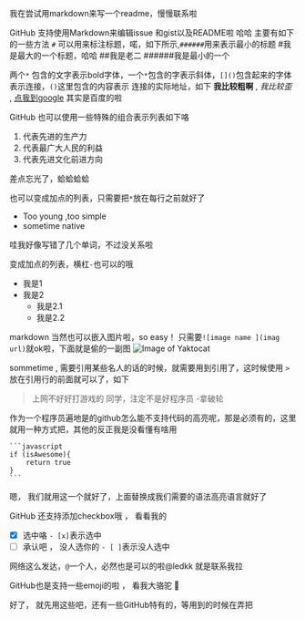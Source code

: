 ﻿我在尝试用markdown来写一个readme，慢慢联系啦


GitHub 支持使用Markdown来编辑issue 和gist以及README啦 哈哈
主要有如下的一些方法
`#` 可以用来标注标题，喏，如下所示,`######`用来表示最小的标题
#我是最大的一个标题，哈哈
##我是老二
######我是最小的一个

两个`*` 包含的文字表示bold字体，一个`*`包含的字表示斜体，`[]()`包含起来的字体表示连接，`()`这里包含的内容表示
连接的实际地址，如下
**我比较粗啊** , *我比较歪* , [点我到google](http://www.baidu.com) 其实是百度的啦

GitHub 也可以使用一些特殊的组合表示列表如下咯


1. 代表先进的生产力
2. 代表最广大人民的利益
3. 代表先进文化前进方向


差点忘光了，蛤蛤蛤蛤


也可以变成加点的列表，只需要把`*`放在每行之前就好了

* Too young ,too simple
* sometime native 

哇我好像写错了几个单词，不过没关系啦


变成加点的列表，横杠`-`也可以的哦
- 我是1
- 我是2
    - 我是2.1
    - 我是2.2

markdown 当然也可以嵌入图片啦，so easy！
只需要`![image name ](imag url)`就ok啦，下面就是偷的一副图
![Image of Yaktocat](https://octodex.github.com/images/yaktocat.png)


sommetime , 需要引用某些名人的话的时候，就需要用到引用了，这时候使用 `>`放在引用行的前面就可以了，如下
> 上网不好好打游戏的
> 同学，注定不是好程序员
> -拿破轮


作为一个程序员遍地是的github怎么能不支持代码的高亮呢，那是必须有的，这里就用一种方式把，其他的反正我是没看懂有啥用

    ```javascript
    if (isAwesome){
        return true
    }
    ```
    

嗯， 我们就用这一个就好了，上面替换成我们需要的语法高亮语言就好了


GitHub 还支持添加checkbox哦 ， 看看我的

- [x] 选中咯  `- [x]`表示选中
- [ ] 承认吧 ， 没人选你的  `- [ ]`表示没人选中

网络这么发达，`@`一个人，必然也是可以的啦@ledkk 就是联系我拉

GitHub也是支持一些emoji的啦  ， 看我大骆驼 :camel:


好了， 就先用这些吧，还有一些GitHub特有的，等用到的时候在弄把 
